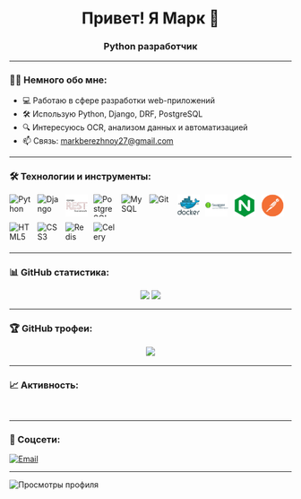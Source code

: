 <h1 align="center">Привет! Я Марк 👋</h1>
<h3 align="center">Python разработчик</h3>

---

### 🙋‍♂️ Немного обо мне:

- 💻 Работаю в сфере разработки web-приложений
- 🛠️ Использую Python, Django, DRF, PostgreSQL
- 🔍 Интересуюсь OCR, анализом данных и автоматизацией
- 📫 Связь: [markberezhnoy27@gmail.com](mailto:markberezhnoy27@gmail.com)

---

### 🛠️ Технологии и инструменты:

<div style="display: flex; flex-wrap: wrap; gap: 10px; align-items: center;">
  <img src="https://cdn.jsdelivr.net/gh/devicons/devicon/icons/python/python-original.svg" width="40" height="40" alt="Python" title="Python" />
  <img src="https://cdn.jsdelivr.net/gh/devicons/devicon/icons/django/django-plain.svg" width="40" height="40" alt="Django" title="Django" />
  <img src="https://github.com/devicons/devicon/blob/master/icons/djangorest/djangorest-original.svg" width="40" height="40" alt="Django REST Framework" title="DRF" />
  <img src="https://cdn.jsdelivr.net/gh/devicons/devicon/icons/postgresql/postgresql-original.svg" width="40" height="40" alt="PostgreSQL" title="PostgreSQL" />
  <img src="https://cdn.jsdelivr.net/gh/devicons/devicon/icons/mysql/mysql-original-wordmark.svg" width="40" height="40" alt="MySQL" title="MySQL" />
  <img src="https://cdn.jsdelivr.net/gh/devicons/devicon/icons/git/git-original.svg" width="40" height="40" alt="Git" title="Git" />
  <img src="https://github.com/devicons/devicon/blob/master/icons/docker/docker-original-wordmark.svg" width="40" height="40" alt="Docker" title="Docker" />
  <img src="https://github.com/devicons/devicon/blob/master/icons/swagger/swagger-original-wordmark.svg" width="40" height="40" alt="Swagger" title="Swagger" />
  <img src="https://github.com/devicons/devicon/blob/master/icons/nginx/nginx-original.svg" width="40" height="40" alt="Nginx" title="Nginx" />
  <img src="https://github.com/devicons/devicon/blob/master/icons/postman/postman-plain.svg" width="40" height="40" alt="Postman" title="Postman" />
  <img src="https://cdn.jsdelivr.net/gh/devicons/devicon/icons/html5/html5-original-wordmark.svg" width="40" height="40" alt="HTML5" title="HTML5" />
  <img src="https://cdn.jsdelivr.net/gh/devicons/devicon/icons/css3/css3-original-wordmark.svg" width="40" height="40" alt="CSS3" title="CSS3" />
  <img src="https://cdn.jsdelivr.net/gh/devicons/devicon/icons/redis/redis-original.svg" width="40" height="40" alt="Redis" title="Redis" />
  <img src="https://www.vectorlogo.zone/logos/celeryproject/celeryproject-icon.svg" width="40" height="40" alt="Celery" title="Celery" />
</div>

---

### 📊 GitHub статистика:

<p align="center">
  <img src="https://github-readme-stats.vercel.app/api?username=DeMarkiz&show_icons=true&theme=radical" />
  <img src="https://github-readme-stats.vercel.app/api/top-langs/?username=DeMarkiz&layout=compact&theme=radical" />
</p>

---

### 🏆 GitHub трофеи:

<p align="center">
  <img src="https://github-profile-trophy.vercel.app/?username=DeMarkiz&theme=onedark" />
</p>

---

### 📈 Активность:
<div>
  <img src="https://github-readme-activity-graph.vercel.app/graph?username=DeMarkiz&theme=tokyo-night" alt=""/>
</div>

---

### 🔗 Соцсети:
 
[![Email](https://img.shields.io/badge/Email-d14836?style=for-the-badge&logo=gmail&logoColor=white)](mailto:markberezhnoy27@gmail.com)

---

![Просмотры профиля](https://komarev.com/ghpvc/?username=DeMarkiz)
